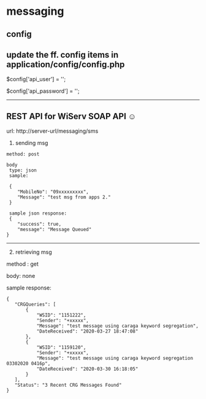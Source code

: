 # messaging

## config
## update the ff. config items in application/config/config.php

$config['api_user'] = '<wiserv user>';
	
$config['api_password'] = '<wiserv password>';

--------------------------------------------------------------

## REST API for WiServ SOAP API ☺

url: http://server-url/messaging/sms

1. sending msg
```
method: post

body 
 type: json
 sample:
 
 {
    "MobileNo": "09xxxxxxxxx",
    "Message": "test msg from apps 2."
 }
 
 sample json response:
 {
    "success": true,
    "message": "Message Queued"
}
```
--------------------------------------------------

2. retrieving msg

 method : get
 
 body: none
 
 sample response:
 ```
 {
    "CRGQueries": [
        {
            "WSID": "1151222",
            "Sender": "+xxxxx",
            "Message": "test message using caraga keyword segregation",
            "DateReceived": "2020-03-27 18:47:08"
        },
        {
            "WSID": "1159120",
            "Sender": "+xxxxx",
            "Message": "test message using caraga keyword segregation 03302020 0416p",
            "DateReceived": "2020-03-30 16:18:05"
        }
    ],
    "Status": "3 Recent CRG Messages Found"
}
```
